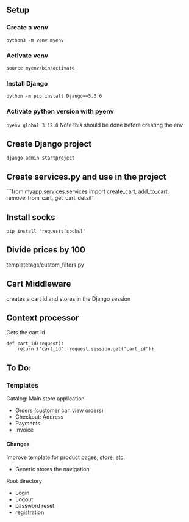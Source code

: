 ## Setup
### Create a venv
```python3 -m venv myenv```

### Activate venv
```source myenv/bin/activate```

### Install Django
```python -m pip install Django==5.0.6```

### Activate python version with pyenv
```pyenv global 3.12.0```
Note this should be done before creating the env

## Create Django project
```django-admin startproject```

## Create services.py and use in the project
```from myapp.services.services import create_cart, add_to_cart, remove_from_cart, get_cart_detail``

## Install socks
```pip install 'requests[socks]'```

## Divide prices by 100
templatetags/custom_filters.py

## Cart Middleware
creates a cart id and stores in the Django session

## Context processor
Gets the cart id
```
def cart_id(request):
    return {'cart_id': request.session.get('cart_id')}
```

## To Do:
### Templates
Catalog: Main store application
- Orders (customer can view orders)
- Checkout: Address
- Payments
- Invoice
#### Changes
Improve template for product pages, store, etc.
- Generic stores the navigation

Root directory
- Login
- Logout
- password reset
- registration